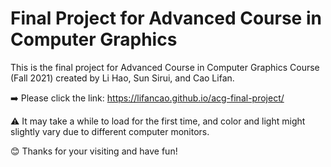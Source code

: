 # Final Project for Advanced Course in Computer Graphics

This is the final project for Advanced Course in Computer Graphics Course (Fall 2021) created by Li Hao, Sun Sirui, and Cao Lifan.

➡️ Please click the link: https://lifancao.github.io/acg-final-project/

⚠️ It may take a while to load for the first time, and color and light might slightly vary due to different computer monitors.

😊 Thanks for your visiting and have fun!
